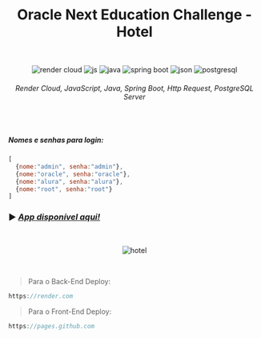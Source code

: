 <h1 align="center"> Oracle Next Education Challenge - Hotel </h1>

<br>

<div align="center">
 
![render cloud](https://i.imgur.com/ONuAAaH.png) ![js](https://github.com/loolcas/OracleNE-Hotel/assets/118030896/8cbfedc7-5418-4f9f-b0e3-391f271e1b04) ![java](https://github.com/loolcas/OracleNE-Hotel/assets/118030896/d05d48bc-3cbc-426a-9c9b-05fce8917e33) ![spring boot](https://github.com/loolcas/OracleNE-Hotel/assets/118030896/0202867d-a6be-4cf5-bb81-a17e39b1fe73) ![json](https://github.com/loolcas/OracleNE-Hotel/assets/118030896/d8344d65-ac64-49d6-8997-5882315d3a71) ![postgresql](https://github.com/loolcas/OracleNE-Hotel/assets/118030896/24990d86-06f2-41a2-bd33-431358c63e58)

###### *Render Cloud, JavaScript, Java, Spring Boot, Http Request, PostgreSQL Server*

</div>

<br>

##### Nomes e senhas para login:
```javascript
[
  {nome:"admin", senha:"admin"},
  {nome:"oracle", senha:"oracle"},
  {nome:"alura", senha:"alura"},
  {nome:"root", senha:"root"}
]
```

### ▶ <a href="https://loolcas.github.io/OracleNE-Hotel/">*App disponível aqui!*</a>

<br>

<div align="center">

![hotel](https://i.imgur.com/TV6x4Wv.png)
  
</div>

<br>

> Para o Back-End Deploy:
```java
https://render.com
```
> Para o Front-End Deploy:
```javascript
https://pages.github.com
```
